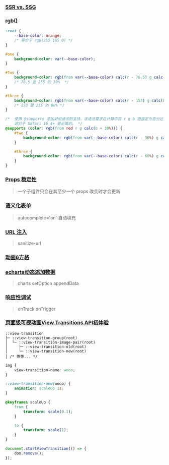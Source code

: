 ### [SSR vs. SSG](https://cn.vuejs.org/guide/scaling-up/ssr.html#ssr-vs-ssg)

### [rgb()](https://developer.mozilla.org/zh-CN/docs/Web/CSS/color_value/rgb)

```css
:root {
    --base-color: orange;
    /* 等价于 rgb(255 165 0) */
}

#one {
    background-color: var(--base-color);
}

#two {
    background-color: rgb(from var(--base-color) calc(r - 76.5) g calc(b + 76.5));
    /* 76.5 是 255 的 30%  */
}

#three {
    background-color: rgb(from var(--base-color) calc(r - 153) g calc(b + 153));
    /* 153 是 255 的 60% */
}

/*  使用 @supports 添加对旧语法的支持，该语法要求在计算中将 r g b 值指定为百分比（带单位）。
    这对于 Safari 16.4+ 是必需的。 */
@supports (color: rgb(from red r g calc(b + 30%))) {
    #two {
        background-color: rgb(from var(--base-color) calc(r - 30%) g calc(b + 30%));
    }

    #three {
        background-color: rgb(from var(--base-color) calc(r - 60%) g calc(b + 60%));
    }
}
```

### [Props 稳定性](https://cn.vuejs.org/guide/best-practices/performance.html#props-stability)

> 一个子组件只会在其至少一个 props 改变时才会更新

### [语义化表单](https://cn.vuejs.org/guide/best-practices/accessibility.html#semantic-forms)

> autocomplete='on' 自动填充

### [URL 注入](https://cn.vuejs.org/guide/best-practices/security.html#url-injection)

> sanitize-url

### [动画6方格](https://www.jq22.com/js/a1.html)

### [echarts动态添加数据](https://blog.csdn.net/moon125w/article/details/81053661)

> charts setOption appendData

### [响应性调试](https://cn.vuejs.org/guide/extras/reactivity-in-depth.html#reactivity-debugging)

> onTrack onTrigger

### [页面级可视动画View Transitions API初体验](https://www.zhangxinxu.com/wordpress/2024/08/view-transitions-api/)

```
::view-transition
├─ ::view-transition-group(root)
│  └─ ::view-transition-image-pair(root)
│     ├─ ::view-transition-old(root)
│     └─ ::view-transition-new(root)
│ /* 等等... */
```

```css
img {
    view-transition-name: wooo;
}

::view-transition-new(wooo) {
    animation: scaleUp 1s;
}

@keyframes scaleUp {
    from {
        transform: scale(0.1);
    }

    to {
        transform: scale(1);
    }
}
```

```js
document.startViewTransition(() => {
    dom.remove();
});
```
